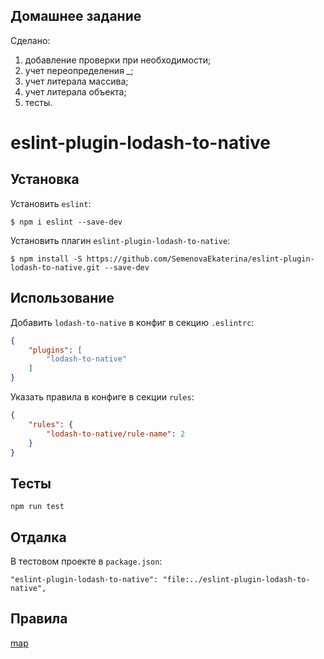 ## Домашнее задание

Сделано:
1. добавление проверки при необходимости;
1. учет переопределения _;
1. учет литерала массива;
1. учет литерала объекта;
1. тесты.

# eslint-plugin-lodash-to-native

## Установка

Установить `eslint`:

```
$ npm i eslint --save-dev
```

Установить плагин `eslint-plugin-lodash-to-native`:

```
$ npm install -S https://github.com/SemenovaEkaterina/eslint-plugin-lodash-to-native.git --save-dev
```

## Использование

Добавить `lodash-to-native` в конфиг в секцию `.eslintrc`:

```json
{
    "plugins": [
        "lodash-to-native"
    ]
}
```

Указать правила в конфиге в секции `rules`:

```json
{
    "rules": {
        "lodash-to-native/rule-name": 2
    }
}
```

## Тесты

`npm run test`

## Отдалка

В тестовом проекте в `package.json`:


`"eslint-plugin-lodash-to-native": "file:../eslint-plugin-lodash-to-native",`

## Правила

[map](docs/rules/map.md)






